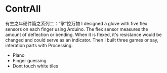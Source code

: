 # ContrAll
有生之年硬件篇之系列二：“掌”控万物
I designed a glove with five flex sensors on each finger using Arduino.
The flex sensor measures the amount of deflection or bending. When it is flexed, it's resistance would be changed and could serve as an indicator.
Then I built three games or say, interation parts with Processing.
- Piano
- Finger guessing
- Dont touch white tiles

